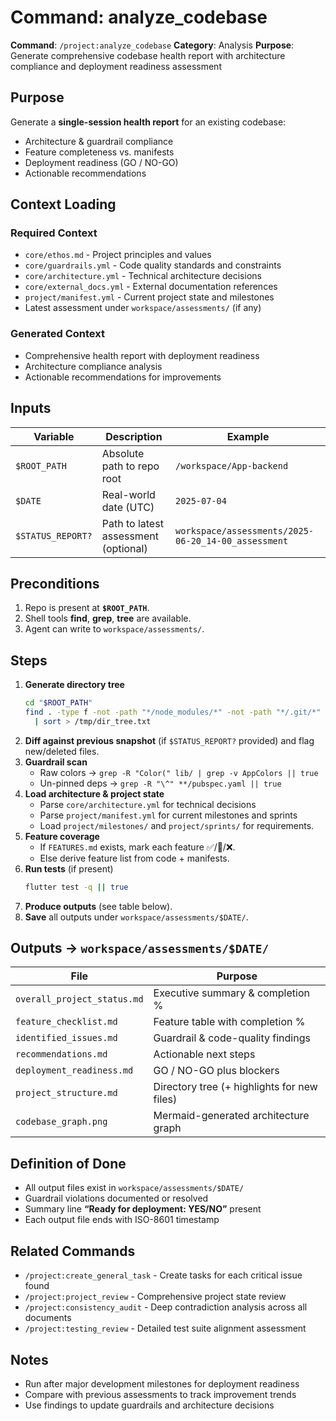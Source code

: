 # Command: analyze_codebase

**Command**: `/project:analyze_codebase`
**Category**: Analysis
**Purpose**: Generate comprehensive codebase health report with architecture compliance and deployment readiness assessment

## Purpose
Generate a **single-session health report** for an existing codebase:
- Architecture & guardrail compliance
- Feature completeness vs. manifests
- Deployment readiness (GO / NO-GO)
- Actionable recommendations

## Context Loading

### Required Context
- `core/ethos.md` - Project principles and values
- `core/guardrails.yml` - Code quality standards and constraints
- `core/architecture.yml` - Technical architecture decisions
- `core/external_docs.yml` - External documentation references
- `project/manifest.yml` - Current project state and milestones
- Latest assessment under `workspace/assessments/` (if any)

### Generated Context
- Comprehensive health report with deployment readiness
- Architecture compliance analysis
- Actionable recommendations for improvements

## Inputs
| Variable          | Description                        | Example                                                 |
| ----------------- | ---------------------------------- | ------------------------------------------------------- |
| `$ROOT_PATH`      | Absolute path to repo root         | `/workspace/App-backend`                                |
| `$DATE`           | Real-world date (UTC)              | `2025-07-04`                                            |
| `$STATUS_REPORT?` | Path to latest assessment (optional) | `workspace/assessments/2025-06-20_14-00_assessment` |

## Preconditions
1. Repo is present at **`$ROOT_PATH`**.
2. Shell tools **find**, **grep**, **tree** are available.
3. Agent can write to `workspace/assessments/`.

## Steps
1. **Generate directory tree**
   ```bash
   cd "$ROOT_PATH"
   find . -type f -not -path "*/node_modules/*" -not -path "*/.git/*" \
     | sort > /tmp/dir_tree.txt
   ```
2. **Diff against previous snapshot** (if `$STATUS_REPORT?` provided) and flag new/deleted files.
3. **Guardrail scan**
   - Raw colors → `grep -R "Color(" lib/ | grep -v AppColors || true`
   - Un-pinned deps → `grep -R "\^" **/pubspec.yaml || true`
4. **Load architecture & project state**
   - Parse `core/architecture.yml` for technical decisions
   - Parse `project/manifest.yml` for current milestones and sprints
   - Load `project/milestones/` and `project/sprints/` for requirements.
5. **Feature coverage**
   - If `FEATURES.md` exists, mark each feature ✅/🔄/❌.
   - Else derive feature list from code + manifests.
6. **Run tests** (if present)
   ```bash
   flutter test -q || true
   ```
7. **Produce outputs** (see table below).
8. **Save** all outputs under `workspace/assessments/$DATE/`.

## Outputs  →  `workspace/assessments/$DATE/`
| File                       | Purpose                                          |
|----------------------------|--------------------------------------------------|
| `overall_project_status.md`| Executive summary & completion %                 |
| `feature_checklist.md`     | Feature table with completion %                  |
| `identified_issues.md`     | Guardrail & code-quality findings                |
| `recommendations.md`       | Actionable next steps                            |
| `deployment_readiness.md`  | GO / NO-GO plus blockers                         |
| `project_structure.md`     | Directory tree (+ highlights for new files)      |
| `codebase_graph.png`       | Mermaid-generated architecture graph             |

## Definition of Done
- All output files exist in `workspace/assessments/$DATE/`
- Guardrail violations documented or resolved
- Summary line **“Ready for deployment: YES/NO”** present
- Each output file ends with ISO-8601 timestamp

## Related Commands

- `/project:create_general_task` - Create tasks for each critical issue found
- `/project:project_review` - Comprehensive project state review
- `/project:consistency_audit` - Deep contradiction analysis across all documents
- `/project:testing_review` - Detailed test suite alignment assessment

## Notes

- Run after major development milestones for deployment readiness
- Compare with previous assessments to track improvement trends
- Use findings to update guardrails and architecture decisions
